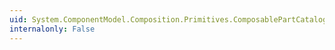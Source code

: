 ```yaml
---
uid: System.ComponentModel.Composition.Primitives.ComposablePartCatalog.#ctor
internalonly: False
---
```

